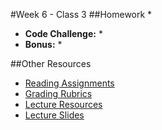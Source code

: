 #Week 6 - Class 3
##Homework
* 
* **Code Challenge:** 
	* 
* **Bonus:**
	* 

##Other Resources
* [Reading Assignments](../../Resources/ra-grading-standard/)
* [Grading Rubrics](../../Resources/)
* [Lecture Resources](lecture/)
* [Lecture Slides]()
